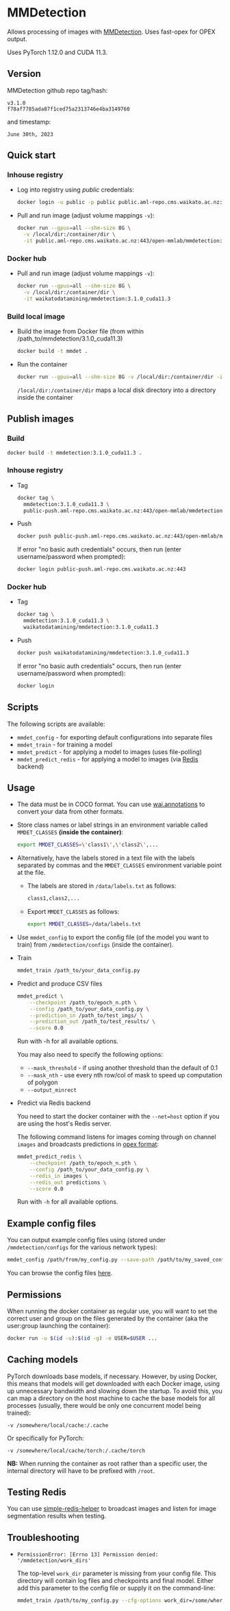 # MMDetection

Allows processing of images with [MMDetection](https://github.com/open-mmlab/mmdetection). Uses fast-opex for OPEX output.

Uses PyTorch 1.12.0 and CUDA 11.3.

## Version

MMDetection github repo tag/hash:

```
v3.1.0
f78af7785ada87f1ced75a2313746e4ba3149760
```

and timestamp:

```
June 30th, 2023
```

## Quick start

### Inhouse registry

* Log into registry using *public* credentials:

  ```bash
  docker login -u public -p public public.aml-repo.cms.waikato.ac.nz:443 
  ```

* Pull and run image (adjust volume mappings `-v`):

  ```bash
  docker run --gpus=all --shm-size 8G \
    -v /local/dir:/container/dir \
    -it public.aml-repo.cms.waikato.ac.nz:443/open-mmlab/mmdetection:3.1.0_cuda11.3
  ```

### Docker hub

* Pull and run image (adjust volume mappings `-v`):

  ```bash
  docker run --gpus=all --shm-size 8G \
    -v /local/dir:/container/dir \
    -it waikatodatamining/mmdetection:3.1.0_cuda11.3
  ```

### Build local image

* Build the image from Docker file (from within /path_to/mmdetection/3.1.0_cuda11.3)

  ```bash
  docker build -t mmdet .
  ```
  
* Run the container

  ```bash
  docker run --gpus=all --shm-size 8G -v /local/dir:/container/dir -it mmdet
  ```
  `/local/dir:/container/dir` maps a local disk directory into a directory inside the container

## Publish images

### Build

```bash
docker build -t mmdetection:3.1.0_cuda11.3 .
```

### Inhouse registry  

* Tag

  ```bash
  docker tag \
    mmdetection:3.1.0_cuda11.3 \
    public-push.aml-repo.cms.waikato.ac.nz:443/open-mmlab/mmdetection:3.1.0_cuda11.3
  ```
  
* Push

  ```bash
  docker push public-push.aml-repo.cms.waikato.ac.nz:443/open-mmlab/mmdetection:3.1.0_cuda11.3
  ```
  If error "no basic auth credentials" occurs, then run (enter username/password when prompted):
  
  ```bash
  docker login public-push.aml-repo.cms.waikato.ac.nz:443
  ```

### Docker hub  

* Tag

  ```bash
  docker tag \
    mmdetection:3.1.0_cuda11.3 \
    waikatodatamining/mmdetection:3.1.0_cuda11.3
  ```
  
* Push

  ```bash
  docker push waikatodatamining/mmdetection:3.1.0_cuda11.3
  ```
  If error "no basic auth credentials" occurs, then run (enter username/password when prompted):
  
  ```bash
  docker login 
  ```

## Scripts

The following scripts are available:

* `mmdet_config` - for exporting default configurations into separate files
* `mmdet_train` - for training a model
* `mmdet_predict` - for applying a model to images (uses file-polling)
* `mmdet_predict_redis` - for applying a model to images (via [Redis](https://redis.io/) backend)


## Usage

* The data must be in COCO format. You can use [wai.annotations](https://github.com/waikato-ufdl/wai-annotations) 
  to convert your data from other formats.
  
* Store class names or label strings in an environment variable called `MMDET_CLASSES` **(inside the container)**:

  ```bash
  export MMDET_CLASSES=\'class1\',\'class2\',...
  ```
  
* Alternatively, have the labels stored in a text file with the labels separated by commas and the `MMDET_CLASSES`
  environment variable point at the file.
  
  * The labels are stored in `/data/labels.txt` as follows:

    ```bash
    class1,class2,...
    ``` 
  
  * Export `MMDET_CLASSES` as follows:

    ```bash
    export MMDET_CLASSES=/data/labels.txt
    ```

* Use `mmdet_config` to export the config file (of the model you want to train) from `/mmdetection/configs` 
  (inside the container).

* Train

  ```bash
  mmdet_train /path_to/your_data_config.py
  ```

* Predict and produce CSV files

  ```bash
  mmdet_predict \
      --checkpoint /path_to/epoch_n.pth \
      --config /path_to/your_data_config.py \
      --prediction_in /path_to/test_imgs/ \
      --prediction_out /path_to/test_results/ \
      --score 0.0
  ```
  Run with -h for all available options.

  You may also need to specify the following options:

  * `--mask_threshold` - if using another threshold than the default of 0.1
  * `--mask_nth` - use every nth row/col of mask to speed up computation of polygon
  * `--output_minrect`

* Predict via Redis backend

  You need to start the docker container with the `--net=host` option if you are using the host's Redis server.

  The following command listens for images coming through on channel `images` and broadcasts
  predictions in [opex format](https://github.com/WaikatoLink2020/objdet-predictions-exchange-format):

  ```bash
  mmdet_predict_redis \
      --checkpoint /path_to/epoch_n.pth \
      --config /path_to/your_data_config.py \
      --redis_in images \
      --redis_out predictions \
      --score 0.0
  ```
  
  Run with `-h` for all available options.



## Example config files

You can output example config files using (stored under `/mmdetection/configs` for the various network types):

```bash
mmdet_config /path/from/my_config.py --save-path /path/to/my_saved_config.py
```

You can browse the config files [here](https://github.com/open-mmlab/mmdetection/tree/v3.1.0/configs).


## Permissions

When running the docker container as regular use, you will want to set the correct
user and group on the files generated by the container (aka the user:group launching
the container):

```bash
docker run -u $(id -u):$(id -g) -e USER=$USER ...
```

## Caching models

PyTorch downloads base models, if necessary. However, by using Docker, this means that 
models will get downloaded with each Docker image, using up unnecessary bandwidth and
slowing down the startup. To avoid this, you can map a directory on the host machine
to cache the base models for all processes (usually, there would be only one concurrent
model being trained):  

```
-v /somewhere/local/cache:/.cache
```

Or specifically for PyTorch:

```
-v /somewhere/local/cache/torch:/.cache/torch
```

**NB:** When running the container as root rather than a specific user, the internal directory will have to be
prefixed with `/root`. 


## Testing Redis

You can use [simple-redis-helper](https://pypi.org/project/simple-redis-helper/) to broadcast images 
and listen for image segmentation results when testing.


## Troubleshooting

* `PermissionError: [Errno 13] Permission denied: '/mmdetection/work_dirs'`

  The top-level `work_dir` parameter is missing from your config file. This directory will contain log files
  and checkpoints and final model. Either add this parameter to the config file or supply it on the 
  command-line:
  
  ```bash
  mmdet_train /path/to/my_config.py --cfg-options work_dir=/some/where/output 
  ```
